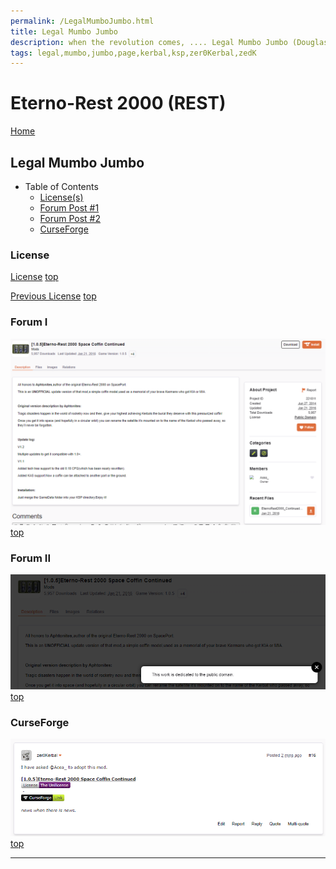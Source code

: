 ```yaml
---
permalink: /LegalMumboJumbo.html
title: Legal Mumbo Jumbo
description: when the revolution comes, .... Legal Mumbo Jumbo (Douglas Adams)
tags: legal,mumbo,jumbo,page,kerbal,ksp,zer0Kerbal,zedK
---
```


<!--
LegalMumboJumbo.md v1.0.5.1
Eterno-Rest 2000 (REST)
created: 01 Feb 2022
updated: 15 May 2022
-->

<script src="https://kit.fontawesome.com/0ea5493613.js" crossorigin="anonymous"></script>
<i class="fa-solid fa-file-contract fa-beat-fade fa-3x" style="--fa-beat-fade-opacity: 0.1; --fa-beat-fade-scale: 1.25;color: #6495ED" ></i>

# Eterno-Rest 2000 (REST)

[Home](./index.md)

## Legal Mumbo Jumbo

* Table of Contents
  * [License(s)](#license)
  * [Forum Post #1](#forum-i)
  * [Forum Post #2](#forum-ii)
  * [CurseForge](#curseforge)

### License

[License](./LegalMumboJumbo/License.md)
[top](#legal-mumbo-jumbo)

[Previous License](./LegalMumboJumbo/PrevLicense.md)
[top](#Legal-Mumbo-Jumbo)

### Forum I

![Forum](./LegalMumboJumbo/FORUM-01.png)
[top](#legal-mumbo-jumbo)

### Forum II

![Forum](./LegalMumboJumbo/FORUM-02.png)
[top](#legal-mumbo-jumbo)

### CurseForge

![CurseForge](./LegalMumboJumbo/FORUM-03.png)
[top](#legal-mumbo-jumbo)

---

<!-- this file CC BY-ND 4.0 by zer0Kerbal -->
